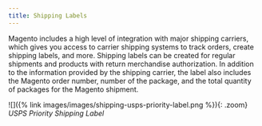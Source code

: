 ```yaml
---
title: Shipping Labels
---
```


Magento includes a high level of integration with major shipping carriers, which gives you access to carrier shipping systems to track orders, create shipping labels, and more. Shipping labels can be created for regular shipments and products with return merchandise authorization. In addition to the information provided by the shipping carrier, the label also includes the Magento order number, number of the package, and the total quantity of packages for the Magento shipment.

![]({% link images/images/shipping-usps-priority-label.png %}){: .zoom} 
_USPS Priority Shipping Label_

